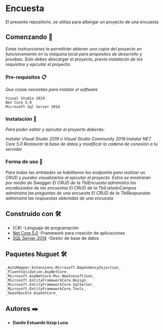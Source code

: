 # Encuesta
El presente repositorio, se utiliza para albergar un proyecto de una encuesta

## Comenzando 🚀

_Estas instrucciones te permitirán obtener una copia del proyecto en funcionamiento en tu máquina local para propósitos de desarrollo y pruebas._
_Solo debes descargar el proyecto, previa instalacón de los requisitos y ejecutar el proyecto._

### Pre-requisitos 📋

_Que cosas necesitas para instalar el software_

```
Visual Studio 2019
Net Core 5.0
Microsoft Sql Server 2014
```

### Instalación 🔧

_Para poder editar y ejecutar el proyecto deberás:_

_Instalar Visual Studio 2019 o Visual Studio Community 2019_
_Instalar NET Core 5.0_
_Restaurar la base de datos y modificar la cadena de conexión a tu servidor_

### Forma de uso 🔧

_Para todas las entidades se habilitaron los endpoints para realizar un CRUD y puedes visualizarlos al ejecutar el proyecto. Estos se mostraran por medio de Swagger_
_El CRUD de la TblEncuesta administra los encabezados de las encuestas_
_El CRUD de la TblListadoCampos administra las preguntas de una encuesta_
_El CRUD de la TblRespuestas administra las respuestas obtenidas de una encuesta_

## Construido con 🛠️

* [C#] -Lenguaje de programación
* [Net Core 5.0](https://dotnet.microsoft.com/download/dotnet/3.1) -Framework para creación de aplicaciones
* [SQL Server 2014](https://www.microsoft.com/es-es/download/details.aspx?id=42299) -Gestor de base de datos

## Paquetes Nuguet 🛠️
```
_AutoMapper.Extensions.Microsoft.DependencyInjection_
_FluentValidation.AspNetCore_
_Microsoft.AspNetCore.Mvc.NewtonsoftJson_
_Microsoft.EntityFrameworkCore.Design_
_Microsoft.EntityFrameworkCore.SqlServer_
_Microsoft.EntityFrameworkCore.Tools_
_Swashbuckle.AspnetCore_
```
## Autores ✒️

* **Danilo Estuardo Itzep Luna** 



